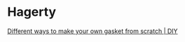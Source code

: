 # Hagerty
[Different ways to make your own gasket from scratch | DIY](https://youtu.be/RDYy_amSarU)
